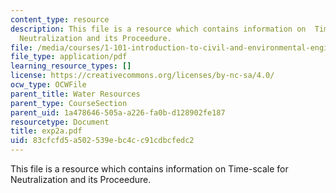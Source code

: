 ```yaml
---
content_type: resource
description: This file is a resource which contains information on  Time-scale for
  Neutralization and its Proceedure.
file: /media/courses/1-101-introduction-to-civil-and-environmental-engineering-design-i-fall-2006/83cfcfd5a502539ebc4cc91cdbcfedc2_exp2a.pdf
file_type: application/pdf
learning_resource_types: []
license: https://creativecommons.org/licenses/by-nc-sa/4.0/
ocw_type: OCWFile
parent_title: Water Resources
parent_type: CourseSection
parent_uid: 1a478646-505a-a226-fa0b-d128902fe187
resourcetype: Document
title: exp2a.pdf
uid: 83cfcfd5-a502-539e-bc4c-c91cdbcfedc2
---
```

This file is a resource which contains information on  Time-scale for Neutralization and its Proceedure.